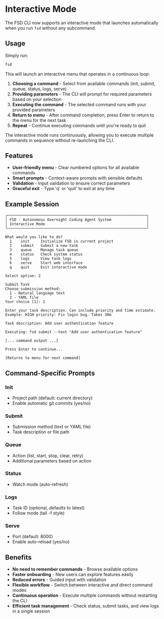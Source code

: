 # Interactive Mode

The FSD CLI now supports an interactive mode that launches automatically when you run `fsd` without any subcommand.

## Usage

Simply run:

```bash
fsd
```

This will launch an interactive menu that operates in a continuous loop:

1. **Choosing a command** - Select from available commands (init, submit, queue, status, logs, serve)
2. **Providing parameters** - The CLI will prompt for required parameters based on your selection
3. **Executing the command** - The selected command runs with your provided parameters
4. **Return to menu** - After command completion, press Enter to return to the menu for the next task
5. **Repeat** - Continue executing commands until you're ready to quit

The interactive mode runs continuously, allowing you to execute multiple commands in sequence without re-launching the CLI.

## Features

- **User-friendly menu** - Clear numbered options for all available commands
- **Smart prompts** - Context-aware prompts with sensible defaults
- **Validation** - Input validation to ensure correct parameters
- **Graceful exit** - Type 'q' or 'quit' to exit at any time

## Example Session

```
┌───────────────────────────────────────────────────────────────┐
│ FSD - Autonomous Overnight Coding Agent System                │
│ Interactive Mode                                              │
└───────────────────────────────────────────────────────────────┘

What would you like to do?
  1    init     Initialize FSD in current project
  2    submit   Submit a new task
  3    queue    Manage task queue
  4    status   Check system status
  5    logs     View task logs
  6    serve    Start web interface
  q    quit     Exit interactive mode

Select option: 2

Submit Task
Choose submission method:
  1 - Natural language text
  2 - YAML file
Your choice [1]: 1

Enter your task description. Can include priority and time estimate.
Example: HIGH priority: Fix login bug. Takes 30m

Task description: Add user authentication feature

Executing: fsd submit --text "Add user authentication feature"

[... command output ...]

Press Enter to continue...

[Returns to menu for next command]
```

## Command-Specific Prompts

### Init
- Project path (default: current directory)
- Enable automatic git commits (yes/no)

### Submit
- Submission method (text or YAML file)
- Task description or file path

### Queue
- Action (list, start, stop, clear, retry)
- Additional parameters based on action

### Status
- Watch mode (auto-refresh)

### Logs
- Task ID (optional, defaults to latest)
- Follow mode (tail -f style)

### Serve
- Port (default: 8000)
- Enable auto-reload (yes/no)

## Benefits

- **No need to remember commands** - Browse available options
- **Faster onboarding** - New users can explore features easily
- **Reduced errors** - Guided input with validation
- **Flexible workflow** - Switch between interactive and direct command modes
- **Continuous operation** - Execute multiple commands without restarting the CLI
- **Efficient task management** - Check status, submit tasks, and view logs in a single session
